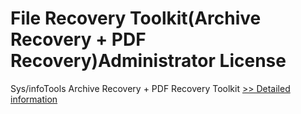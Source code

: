# File Recovery Toolkit(Archive Recovery + PDF Recovery)Administrator License
Sys/infoTools Archive Recovery + PDF Recovery Toolkit
[>> Detailed information](https://secure.shareit.com/shareit/product.html?productid=300725456&affiliateid=200057808)